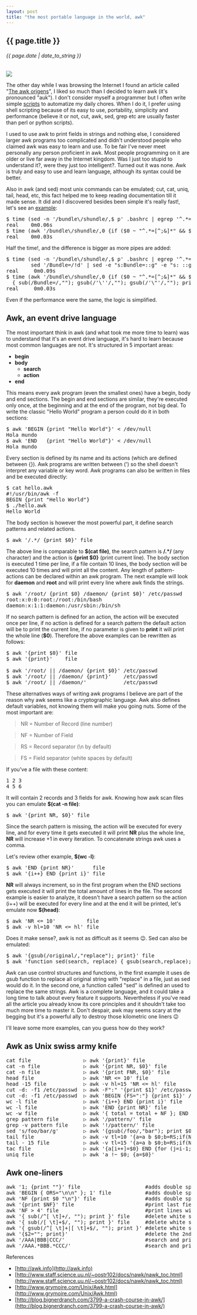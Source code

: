 ```yaml
---
layout: post
title: "the most portable language in the world, awk"
---
```


## {{ page.title }}

###### {{ page.date | date_to_string }}

**[![](/assets/img/93.png)](/assets/img/93.png)**

The other day while I was browsing the Internet I found an article called "[The awk origens](http://www.computerworld.com.au/article/216844/a-z_programming_languages_awk/)", I liked so much than I decided to learn awk (it's pronounced "auk"). I don't consider myself a programmer but I often write simple [scripts](https://github.com/chilicuil/learn/tree/master/sh/tools) to automatize my daily chores. When I do it, I prefer using shell scripting because of its easy to use, portability, simplicity and performance (believe it or not, cut, awk, sed, grep etc are usually faster than perl or python scripts).

I used to use awk to print fields in strings and nothing else, I considered larger awk programs too complicated and didn't understood people who claimed awk was easy to learn and use. To be fair I've never meet personally any person proficient in awk. Most people programming on it are older or live far away in the Internet kingdom. Was I just too stupid to understand it?, were they just too intelligent?. Turned out it was none. Awk is truly and easy to use and learn language, although its syntax could be better.

Also in awk (and sed) most unix commands can be emulated; cut, cat, uniq, tail, head, etc, this fact helped me to keep reading documentation till it made sense. It did and I discovered besides been simple it's really fast!, let's see an [example](https://github.com/chilicuil/shundle/commit/9f5fdcbd3bb8976d93a7bb8d3b9f647ec8bade9e):

<pre class="sh_sh">
$ time (sed -n '/bundle\/shundle/,$ p' .bashrc | egrep '^.*=[^;&amp;]*' | sed -e '/#.*=/d')
real	0m0.06s
$ time (awk '/bundle\/shundle/,0 {if ($0 ~ "^.*=[^;&amp;]*" &amp;&amp; $1 !~ "^#") print }' .bashrc)
real	0m0.03s
</pre>

Half the time!, and the difference is bigger as more pipes are added:

<pre class="sh_sh">
$ time (sed -n '/bundle\/shundle/,$ p' .bashrc | egrep '^.*=[^;&amp;]*' | sed -e '/#.*=/d' | \
        sed '/Bundle=/!d' | sed -e "s:Bundle=::g" -e "s: ::g" -e "s:['|\"]::g")
real     0m0.09s
$ time (awk '/bundle\/shundle/,0 {if ($0 ~ "^.*=[^;&amp;]*" &amp;&amp; $1 !~ "^#") { if ($0 ~ "Bundle=") \
  { sub(/Bundle=/,""); gsub(/'\''/,""); gsub(/'\"'/,""); print $1 } } }' .bashrc)
real     0m0.03s
</pre>

Even if the performance were the same, the logic is simplified.

## Awk, an event drive language

The most important think in awk (and what took me more time to learn) was to understand that it's an event drive language, it's hard to learn because most common languages are not. It's structured in 5 important areas:

- **begin**
- **body**
  - **search**
  - **action**
- **end**

This means every awk program (even the smallest ones) have a begin, body and end sections. The begin and end sections are similar, they're executed only once, at the beginning and at the end of the program, not big deal. To write the classic "Hello World" program a person could do it in both sections:

<pre class="sh_sh">
$ awk 'BEGIN {print "Hello World"}' &lt; /dev/null
Hola mundo
$ awk 'END   {print "Hello World"}' &lt; /dev/null
Hola mundo
</pre>

Every section is defined by its name and its actions (which are defined between {}). Awk programs are written between (') so the shell doesn't interpret any variable or key word. Awk programs can also be written in files and be executed directly:

<pre class="sh_sh">
$ cat hello.awk
#!/usr/bin/awk -f
BEGIN {print "Hello World"}
$ ./hello.awk
Hello World
</pre>

The body section is however the most powerful part, it define search patterns and related actions.

<pre class="sh_sh">
$ awk '/.*/ {print $0}' file
</pre>

The above line is comparable to **$(cat file)**, the search pattern is **/.\*/** (any character) and the action is **{print $0}** (print current line). The body section is executed 1 time per line, if a file contain 10 lines, the body section will be executed 10 times and will print all the content. Any length of pattern-actions can be declared within an awk program. The next example will look for **daemon** and **root** and will print every line where awk finds the strings.

<pre class="sh_sh">
$ awk '/root/ {print $0} /daemon/ {print $0}' /etc/passwd
root:x:0:0:root:/root:/bin/bash
daemon:x:1:1:daemon:/usr/sbin:/bin/sh
</pre>

If no search pattern is defined for an action, the action will be executed once per line, if no action is defined for a search pattern the default action will be to print the current line, if no parameter is given to **print** it will print the whole line (**$0**). Therefore the above examples can be rewritten as follows:

<pre class="sh_sh">
$ awk '{print $0}' file
$ awk '{print}'    file

$ awk '/root/ || /daemon/ {print $0}' /etc/passwd
$ awk '/root/ || /daemon/ {print}'    /etc/passwd
$ awk '/root/ || /daemon/'            /etc/passwd
</pre>

These alternatives ways of writing awk programs I believe are part of the reason why awk seems like a cryptographic language. Awk also defines default variables, not knowing them will make you going nuts. Some of the most important are:

>NR = Number of Record (line number)

>NF = Number of Field

>RS = Record separator (\n by default)

>FS = Field separator  (white spaces by default)

If you've a file with these content:

<pre class="lyric">
1 2 3
4 5 6
</pre>

It will contain 2 records and 3 fields for awk. Knowing how awk scan files you can emulate **$(cat -n file)**:

<pre class="sh_sh">
$ awk '{print NR, $0}' file
</pre>

Since the search pattern is missing, the action will be executed for every line, and for every time it gets executed it will print **NR** plus the whole line, **NR** will increase +1 in every iteration. To concatenate strings awk uses a comma.

Let's review other example, **$(wc -l)**:

<pre class="sh_sh">
$ awk 'END {print NR}'      file
$ awk '{i++} END {print i}' file
</pre>

**NR** will always increment, so in the first program when the END sections gets executed it will print the total amount of lines in the file. The second example is easier to analyze, it doesn't have a search pattern so the action (i++) will be executed for every line and at the end it will be printed, let's emulate now **$(head)**:

<pre class="sh_sh">
$ awk 'NR &lt;= 10'          file
$ awk -v hl=10 'NR &lt;= hl' file
</pre>

Does it make sense?, awk is not as difficult as it seems &#128521;. Sed can also be emulated:

<pre class="sh_sh">
$ awk '{gsub(/original/,"replace"); print}' file
$ awk 'function sed(search, replace) { gsub(search,replace); print } {sed("search","replace")}' file
</pre>

Awk can use control structures and functions, in the first example it uses de gsub function to replace all original string with "replace" in a file, just as sed would do it. In the second one, a function called "sed" is defined an used to replace the same strings. Awk is a complete language, and it could take a long time to talk about every feature it supports. Nevertheless if you've read all the article you already know its core principles and it shouldn't take too much more time to master it. Don't despair, awk may seems scary at the begging but it's a powerful ally to destroy those kilometric one liners &#128521;

I'll leave some more examples, can you guess how do they work?

## Awk as Unix swiss army knife

<pre class="sh_sh">
cat file                 &#x25B7; awk '{print}' file
cat -n file              &#x25B7; awk '{print NR, $0}' file
cat -n file              &#x25B7; awk '{print FNR, $0}' file
head file                &#x25B7; awk 'NR &lt;= 10' file
head -15 file            &#x25B7; awk -v hl=15 'NR &lt;= hl' file
cut -d: -f1 /etc/passwd  &#x25B7; awk -F":" '{print $1}' /etc/passwd
cut -d: -f1 /etc/passwd  &#x25B7; awk 'BEGIN {FS=":"} {print $1}' /etc/passwd
wc -l file               &#x25B7; awk '{i++} END {print i}' file
wc -l file               &#x25B7; awk 'END {print NR}' file
wc -w file               &#x25B7; awk '{ total = total + NF }; END { print total+0 }' file
grep pattern file        &#x25B7; awk '/pattern/' file
grep -v pattern file     &#x25B7; awk '!/pattern/' file
sed 's/foo/bar/g'        &#x25B7; awk '{gsub(/foo/,"bar"); print $0}' file
tail file                &#x25B7; awk -v tl=10 '{a=a b $0;b=RS;if(NR&lt;=tl)next;a=substr(a,index(a,RS)+1)}END{print a}' file
tail - 15 file           &#x25B7; awk -v tl=15 '{a=a b $0;b=RS;if(NR&lt;=tl)next;a=substr(a,index(a,RS)+1)}END{print a}' file
tac file                 &#x25B7; awk '{a[i++]=$0} END {for (j=i-1; j&gt;=0;) print a[j--] }' file
uniq file                &#x25B7; awk 'a !~ $0; {a=$0}'
</pre>

## Awk one-liners

<pre class="sh_sh">
awk '1; {print ""}' file                     #adds double space
awk 'BEGIN { ORS="\n\n" }; 1' file           #adds double space
awk 'NF {print $0 "\n"}' file                #adds double space to lines with content
awk '{print $NF}' file                       #print last field of every line
awk 'NF > 4' file                            #print lines with more than 4 fields
awk '{ sub(/^[ \t]+/, ""); print }' file     #delete white spaces at the beggining of a line
awk '{ sub(/[ \t]+$/, ""); print }' file     #delete white spaces at the end of a line
awk '{ gsub(/^[ \t]+|[ \t]+$/, ""); print }' #delete white spaces at the beggining and end of a line
awk '{$2=""; print}'                         #delete the 2nd field of every line
awk '/AAA|BBB|CCC/'                          #search and print "AAA", "BBB" or "CCC"
awk '/AAA.*BBB.*CCC/'                        #search and print "AAA", "BBB" and "CCC" in that order
</pre>

References

- [http://awk.info](http://awk.info)
- [http://www.staff.science.uu.nl/~oostr102/docs/nawk/nawk_toc.html](http://www.staff.science.uu.nl/~oostr102/docs/nawk/nawk_toc.html)
- [http://www.grymoire.com/Unix/Awk.html](http://www.grymoire.com/Unix/Awk.html)
- [http://blog.bignerdranch.com/3799-a-crash-course-in-awk/](http://blog.bignerdranch.com/3799-a-crash-course-in-awk/)
